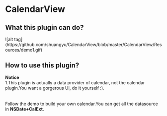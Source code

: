 # CalendarView
<h2>What this plugin can do?</h2>  
![alt tag](https://github.com/shuangyu/CalendarView/blob/master/CalendarView/Resources/demo1.gif)

<h2>How to use this plugin?</h2> 
<b>Notice</b></br>
1.This plugin is actually a data provider of calendar, not the calendar plugin.You want a gorgerous UI, do it yourself :).
</br>
</br>
</br>
Follow the demo to build your own calendar.You can get all the datasource in <b>NSDate+CalExt</b>.

